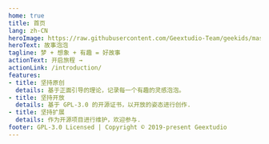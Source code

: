 ```yaml
---
home: true
title: 首页
lang: zh-CN
heroImage: https://raw.githubusercontent.com/Geextudio-Team/geekids/master/talebubbles/docs/static/images/bubbleidea.svg
heroText: 故事泡泡
tagline: 梦 + 想象 + 有趣 = 好故事
actionText: 开启旅程 →
actionLink: /introduction/
features:
- title: 坚持原创
  details: 基于正面引导的理论，记录每一个有趣的灵感泡泡。
- title: 坚持开放
  details: 基于 GPL-3.0 的开源证书，以开放的姿态进行创作.
- title: 坚持扩展
  details: 作为开源项目进行维护，欢迎参与.
footer: GPL-3.0 Licensed | Copyright © 2019-present Geextudio
---
```


